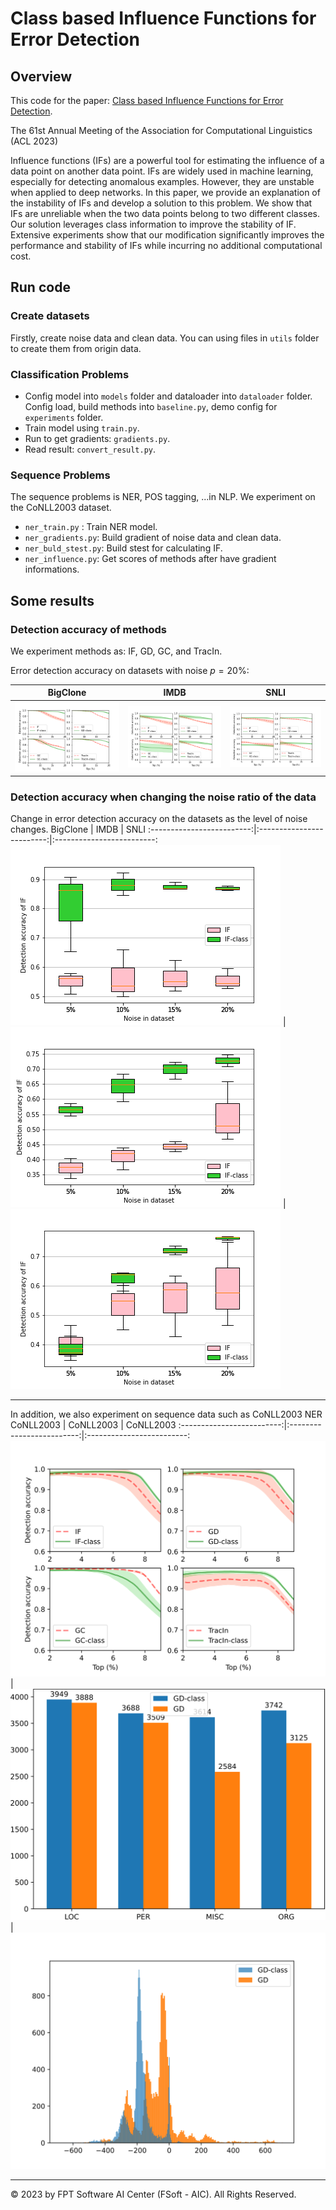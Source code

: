 # Class based Influence Functions for Error Detection
## Overview
This code for the paper: [Class based Influence Functions for Error Detection](https://arxiv.org/abs/2305.01384).

The 61st Annual Meeting of the Association for Computational Linguistics (ACL 2023)

Influence functions (IFs) are a powerful tool for estimating the influence of a data point on another data point.
IFs are widely used in machine learning, especially for detecting anomalous examples.
However, they are unstable when applied to deep networks.
In this paper, we provide an explanation of the instability of IFs and develop a solution to this problem.
We show that IFs are unreliable when the two data points belong to two different classes.
Our solution leverages class information to improve the stability of IF.
Extensive experiments show that our modification significantly improves the performance and stability of IFs while incurring no additional computational cost.

## Run code
### Create datasets
Firstly, create noise data and clean data. You can using files in `utils` folder to create them from origin data.

### Classification Problems
- Config model into `models` folder and dataloader into `dataloader` folder. Config load, build methods into `baseline.py`, demo config for `experiments` folder.
- Train model using `train.py`.
- Run to get gradients: `gradients.py`.
- Read result: `convert_result.py`.

### Sequence Problems
The sequence problems is NER, POS tagging, ...in NLP. We experiment on the CoNLL2003 dataset. 

- `ner_train.py` : Train NER model.
- `ner_gradients.py`: Build gradient of noise data and clean data.
- `ner_buld_stest.py`: Build stest for calculating IF.
- `ner_influence.py`: Get scores of methods after have gradient informations.

## Some results
### Detection accuracy of methods
We experiment methods as: IF, GD, GC, and TracIn.

Error detection accuracy on datasets with noise $p=20\%$:

BigClone            |  IMDB | SNLI
:-------------------------:|:-------------------------:|:-------------------------:
![bigclone](images/bigclone_acc_tracing.png)  |  ![imdb](images/imdb_acc_tracing.png) | ![snli](images/snli_acc_tracing.png)
### Detection accuracy when changing the noise ratio of the data
Change in error detection accuracy on the datasets as the level of noise changes.
BigClone            |  IMDB | SNLI
:-------------------------:|:-------------------------:|:-------------------------:
![bigclone](images/bigclone_if_change_by_noise.png)  |  ![imdb](images/imdb_if_change_by_noise.png) | ![snli](images/snli_if_change_by_noise.png) 

---
In addition, we also experiment on sequence data such as CoNLL2003 NER
CoNLL2003            |  CoNLL2003 | CoNLL2003
:-------------------------:|:-------------------------:|:-------------------------:
![conll2003-acctracing](images/conll2003_acc_tracing.png)  |  ![conll2003-foundtag](images/conll2003_number_tags_found.png) | ![conll2003-statsscores](images/conll2003_stats_scores.png) 

---
© 2023 by FPT Software AI Center (FSoft - AIC). All Rights Reserved.